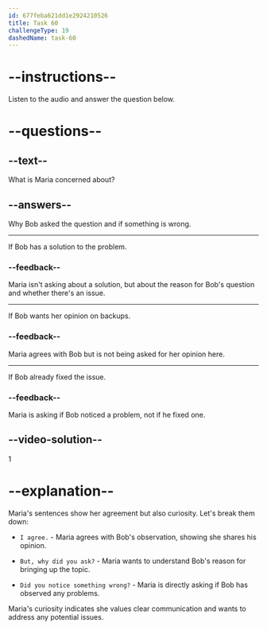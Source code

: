 ```yaml
---
id: 677feba621dd1e2924210526
title: Task 60
challengeType: 19
dashedName: task-60
---
```


<!-- (Audio) Maria: I agree. But, why did you ask? Did you notice something wrong? -->

# --instructions--

Listen to the audio and answer the question below.

# --questions--

## --text--

What is Maria concerned about?

## --answers--

Why Bob asked the question and if something is wrong.

---

If Bob has a solution to the problem.

### --feedback--

Maria isn't asking about a solution, but about the reason for Bob's question and whether there's an issue.

---

If Bob wants her opinion on backups.

### --feedback--

Maria agrees with Bob but is not being asked for her opinion here.

---

If Bob already fixed the issue.

### --feedback--

Maria is asking if Bob noticed a problem, not if he fixed one.

## --video-solution--

1

# --explanation--

Maria's sentences show her agreement but also curiosity. Let's break them down:

- `I agree.` - Maria agrees with Bob's observation, showing she shares his opinion.

- `But, why did you ask?` - Maria wants to understand Bob's reason for bringing up the topic.

- `Did you notice something wrong?` - Maria is directly asking if Bob has observed any problems.

Maria's curiosity indicates she values clear communication and wants to address any potential issues.
